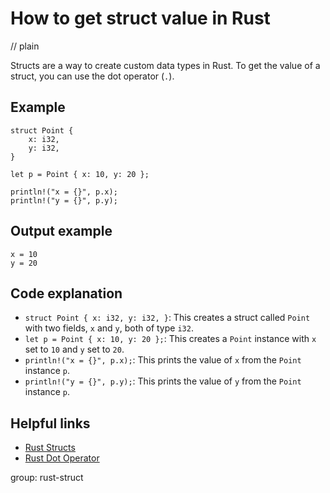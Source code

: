 # How to get struct value in Rust
// plain

Structs are a way to create custom data types in Rust. To get the value of a struct, you can use the dot operator (`.`).

## Example

```
struct Point {
    x: i32,
    y: i32,
}

let p = Point { x: 10, y: 20 };

println!("x = {}", p.x);
println!("y = {}", p.y);
```
## Output example

```
x = 10
y = 20
```

## Code explanation

- `struct Point { x: i32, y: i32, }`: This creates a struct called `Point` with two fields, `x` and `y`, both of type `i32`.
- `let p = Point { x: 10, y: 20 };`: This creates a `Point` instance with `x` set to `10` and `y` set to `20`.
- `println!("x = {}", p.x);`: This prints the value of `x` from the `Point` instance `p`.
- `println!("y = {}", p.y);`: This prints the value of `y` from the `Point` instance `p`.

## Helpful links
- [Rust Structs](https://doc.rust-lang.org/book/ch05-01-defining-structs.html)
- [Rust Dot Operator](https://doc.rust-lang.org/book/ch06-02-match.html#the-dot-operator)

group: rust-struct